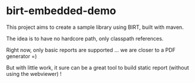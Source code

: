 birt-embedded-demo
==================

This project aims to create a sample library using BIRT, built with maven.

The idea is to have no hardcore path, only classpath references.

Right now, only basic reports are supported ... we are closer to a PDF generator =)

But with little work, it sure can be a great tool to build static report (without using the webviewer) ! 
